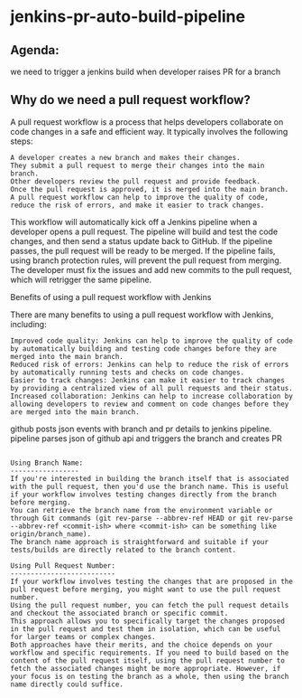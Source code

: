 # jenkins-pr-auto-build-pipeline

Agenda:
-------
we need to trigger a jenkins build when developer raises PR for a branch

Why do we need a pull request workflow?
----------------------------------------

A pull request workflow is a process that helps developers collaborate on code changes in a safe and efficient way. It typically involves the following steps:

```
A developer creates a new branch and makes their changes.
They submit a pull request to merge their changes into the main branch.
Other developers review the pull request and provide feedback.
Once the pull request is approved, it is merged into the main branch.
A pull request workflow can help to improve the quality of code, reduce the risk of errors, and make it easier to track changes.
```

This workflow will automatically kick off a Jenkins pipeline when a developer opens a pull request. The pipeline will build and test the code changes, and then send a status update back to GitHub. If the pipeline passes, the pull request will be ready to be merged. If the pipeline fails, using branch protection rules, will prevent the pull request from merging. The developer must fix the issues and add new commits to the pull request, which will retrigger the same pipeline.

Benefits of using a pull request workflow with Jenkins

There are many benefits to using a pull request workflow with Jenkins, including:

```
Improved code quality: Jenkins can help to improve the quality of code by automatically building and testing code changes before they are merged into the main branch.
Reduced risk of errors: Jenkins can help to reduce the risk of errors by automatically running tests and checks on code changes.
Easier to track changes: Jenkins can make it easier to track changes by providing a centralized view of all pull requests and their status.
Increased collaboration: Jenkins can help to increase collaboration by allowing developers to review and comment on code changes before they are merged into the main branch.
```

github posts json events with branch and pr details to jenkins pipeline. pipeline parses json of github api and triggers the branch and creates PR

```

Using Branch Name:
-----------------
If you're interested in building the branch itself that is associated with the pull request, then you'd use the branch name. This is useful if your workflow involves testing changes directly from the branch before merging.
You can retrieve the branch name from the environment variable or through Git commands (git rev-parse --abbrev-ref HEAD or git rev-parse --abbrev-ref <commit-ish> where <commit-ish> can be something like origin/branch_name).
The branch name approach is straightforward and suitable if your tests/builds are directly related to the branch content.

Using Pull Request Number:
--------------------------
If your workflow involves testing the changes that are proposed in the pull request before merging, you might want to use the pull request number.
Using the pull request number, you can fetch the pull request details and checkout the associated branch or specific commit.
This approach allows you to specifically target the changes proposed in the pull request and test them in isolation, which can be useful for larger teams or complex changes.
Both approaches have their merits, and the choice depends on your workflow and specific requirements. If you need to build based on the content of the pull request itself, using the pull request number to fetch the associated changes might be more appropriate. However, if your focus is on testing the branch as a whole, then using the branch name directly could suffice.

```
